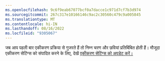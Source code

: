 ```yaml
---
ms.openlocfilehash: 9c6f9eab67077bcf0a7dacce1c971d7cf7b3d974
ms.sourcegitcommit: 267c317e10166146c9ac2c30560c479c9a005845
ms.translationtype: MT
ms.contentlocale: hi-IN
ms.lasthandoff: 08/16/2022
ms.locfileid: "9305067"
---
```

जब आप पहली बार एकीकरण प्रक्रिया से गुजरते हैं तो निम्न चरण और छवियां प्रतिबिंबित होती हैं। मौजूदा एकीकरण सेटिंग्स को संपादित करने के लिए, देखें [एकीकरण सेटिंग्स को अपडेट करें।](../data-unification-update.md)
